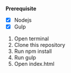 **Prerequisite**
* [x] Nodejs
* [x] Gulp

1. Open terminal
2. Clone this repository
3. Run npm install
4. Run gulp
5. Open index.html
